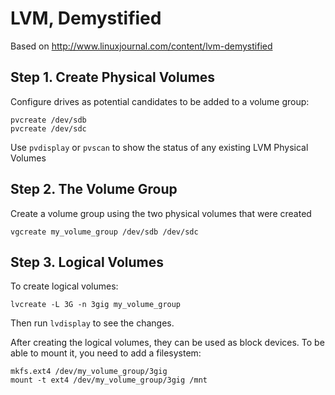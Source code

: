 # LVM, Demystified

Based on http://www.linuxjournal.com/content/lvm-demystified

## Step 1. Create Physical Volumes
Configure drives as potential candidates to be added to a volume group:
```
pvcreate /dev/sdb
pvcreate /dev/sdc
```
Use `pvdisplay` or `pvscan` to show the status of any existing LVM Physical Volumes

## Step 2. The Volume Group
Create a volume group using the two physical volumes that were created
```
vgcreate my_volume_group /dev/sdb /dev/sdc
```

## Step 3. Logical Volumes
To create logical volumes:
```
lvcreate -L 3G -n 3gig my_volume_group
```

Then run `lvdisplay` to see the changes.

After creating the logical volumes, they can be used as block devices. To be able to mount it, you need to add a filesystem:
```
mkfs.ext4 /dev/my_volume_group/3gig
mount -t ext4 /dev/my_volume_group/3gig /mnt
```
